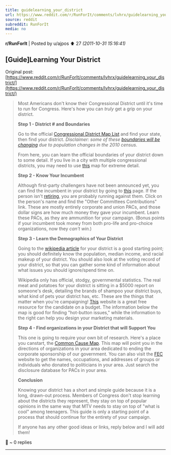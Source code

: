 ```yaml
---
title: guidelearning_your_district
url: https://www.reddit.com/r/RunForIt/comments/lvhrx/guidelearning_your_district/
source: reddit
subreddit: RunForIt
media: no
---
```

**r/RunForIt** | Posted by u/ajpos ⬆️ 27 _(2011-10-31 15:16:41)_

## [Guide]Learning Your District

Original post: [https://www.reddit.com/r/RunForIt/comments/lvhrx/guidelearning_your_district/](https://www.reddit.com/r/RunForIt/comments/lvhrx/guidelearning_your_district/)

> Most Americans don't know their Congressional District until it's time to run for Congress. Here's how you can *truly* get a grip on your district.
> 
> **Step 1 - District # and Boundaries**
> 
> Go to the official [Congressional District Map List](http://nationalatlas.gov/printable/congress.html#list) and find your state, then find your district. *Disclaimer: some of these [boundaries will be changing](http://upload.wikimedia.org/wikipedia/commons/b/b9/2010_census_reapportionment.jpg) due to population changes in the 2010 census.*
> 
> From here, you can learn the official boundaries of your district down to some detail. If you live in a city with multiple congressional districts, you may need to use [this](http://www.govtrack.us/congress/findyourreps.xpd) map for extreme detail. 
> 
> **Step 2 - Know Your Incumbent**
> 
> Although first-party challengers have not been announced yet, you can find the incumbent in your district by going to [this](http://www.fec.gov/disclosurehs/hsnational.do) page. If the person isn't [retiring](http://en.wikipedia.org/wiki/United_States_House_of_Representatives_elections,_2012), you are probably running against them. Click on the 
> person's name and find the "Other Committees Contributions" link. These are mostly entirely corporate and union PACs, and those dollar signs are how much money they gave your incumbent. Learn these PACs, as they are ammunition for your campaign. (Bonus points if your incumbent took money from both pro-life and pro-choice organizations, now they *can't win.*)
> 
> **Step 3 - Learn the Demographics of Your District**
> 
> Going to the [wikipedia article](http://en.wikipedia.org/wiki/List_of_United_States_congressional_districts) for your district is a good starting point; you should definitely know the population, median income, and racial makeup of your district. You should also look at the voting record of your district, so that you can gather some kind of information about what issues you should ignore/spend time on.
> 
> Wikipedia only has official, stodgy, governmental statistics. The real meat and potatoes for your district is sitting in a $5000 report on someone's desk, detailing the brands of shampoo your district buys, what kind of pets your district has, etc. These are the things that matter when you're campaigning! [This](http://redlandsbaoapp1.esri.com/ZIPCodeLookup/) website is a great free resource for the candidate on a budget. The information below the map is good for finding "hot-button issues," while the information to the right can help you design your marketing materials.
> 
> **Step 4 - Find organizations in your District that will Support You**
> 
> This one is going to require your own bit of research. Here's a place you canstart, the [Common Cause Map](http://www.commoncause.org/site/pp.asp?c=dkLNK1MQIwG&b=4860185). This map will point you in the directions of organizations in your area dedicated to ending the corporate sponsorship of our government. You can also visit the [FEC](http://www.fec.gov) website to get the names, occupations, and addresses of groups or individuals who donated to politicians in your area. Just search the disclosure database for PACs in your area.
> 
> **Conclusion**
> 
> Knowing your district has a short and simple guide because it is a long, drawn-out process. Members of Congress don't stop learning about the districts they represent, they stay on top of popular opinions in the same way that MTV needs to stay on top of "what is cool" among teenagers. This guide is only a starting point of a process that should continue for the entirety of your campaign.
> 
> If anyone has any other good ideas or links, reply below and I will add them!

💬 ~ 0 replies

---


